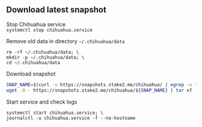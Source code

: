 ## Download latest snapshot  
Stop Chihuahua service  
`systemctl stop chihuahua.service`  

Remove old data in directory `~/.chihuahua/data`  
```
rm -rf ~/.chihuahua/data; \
mkdir -p ~/.chihuahua/data; \
cd ~/.chihuahua/data
```

Download snapshot  
```bash
SNAP_NAME=$(curl -s https://snapshots.stake2.me/chihuahua/ | egrep -o ">chihuahua.*tar" | tr -d ">" | tail -n1); \
wget -O - https://snapshots.stake2.me/chihuahua/${SNAP_NAME} | tar xf -
```

Start service and check logs  
```
systemctl start chihuahua.service; \
journalctl -u chihuahua.service -f --no-hostname
```
